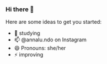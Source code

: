 ### Hi there 👋
Here are some ideas to get you started:

- 🔭 studying
- 📫 @annalu.ndo on Instagram
- 😄 Pronouns: she/her
- ⚡ improving
